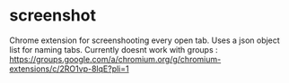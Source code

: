 # screenshot
Chrome extension for screenshooting every open tab.
Uses a json object list for naming tabs.
Currently doesnt work with groups : https://groups.google.com/a/chromium.org/g/chromium-extensions/c/2RO1vp-8lqE?pli=1
